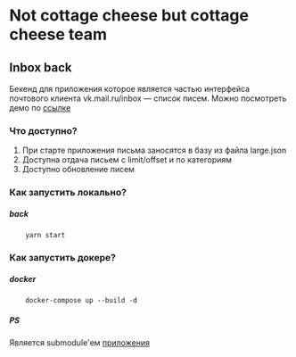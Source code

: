 # Not cottage cheese but cottage cheese team

## Inbox back

Бекенд для приложения которое является частью интерфейса почтового клиента vk.mail.ru/inbox — список писем.
Можно посмотреть демо по [ссылке](http://185.86.147.232:3005/)

### Что доступно?

1. При старте приложения письма заносятся в базу из файла large.json 
1. Доступна отдача письем с limit/offset и по категориям
1. Доступно обновление писем

### Как запустить локально?

##### back
```
    yarn start
```

### Как запустить докере?

##### docker
```
    docker-compose up --build -d
```

##### PS
Является submodule'ем [приложения](https://github.com/Not-cottage-cheese-but-cottage-cheese/final_web)